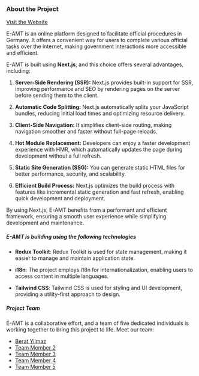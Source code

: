 ### About the Project

[Visit the Website](https://e-amt.vercel.app/)

E-AMT is an online platform designed to facilitate official procedures in Germany. It offers a convenient way for users to complete various official tasks over the internet, making government interactions more accessible and efficient.

E-AMT is built using **Next.js**, and this choice offers several advantages, including:

1. **Server-Side Rendering (SSR):** Next.js provides built-in support for SSR, improving performance and SEO by rendering pages on the server before sending them to the client.

2. **Automatic Code Splitting:** Next.js automatically splits your JavaScript bundles, reducing initial load times and optimizing resource delivery.

3. **Client-Side Navigation:** It simplifies client-side routing, making navigation smoother and faster without full-page reloads.

4. **Hot Module Replacement:** Developers can enjoy a faster development experience with HMR, which automatically updates the page during development without a full refresh.

5. **Static Site Generation (SSG):** You can generate static HTML files for better performance, security, and scalability.

6. **Efficient Build Process:** Next.js optimizes the build process with features like incremental static generation and fast refresh, enabling quick development and deployment.

By using Next.js, E-AMT benefits from a performant and efficient framework, ensuring a smooth user experience while simplifying development and maintenance.

##### E-AMT is building using the following technologies

- **Redux Toolkit**: Redux Toolkit is used for state management, making it easier to manage and maintain application state.

- **i18n**: The project employs i18n for internationalization, enabling users to access content in multiple languages.

- **Tailwind CSS**: Tailwind CSS is used for styling and UI development, providing a utility-first approach to design.

##### Project Team

E-AMT is a collaborative effort, and a team of five dedicated individuals is working together to bring this project to life. Meet our team:

- [Berat Yilmaz](https://github.com/brt-yilmaz)
- [Team Member 2](link-to-profile)
- [Team Member 3](link-to-profile)
- [Team Member 4](link-to-profile)
- [Team Member 5](link-to-profile)
